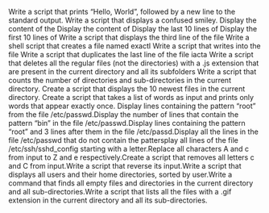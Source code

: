 Write a script that prints “Hello, World”, followed by a new line to the standard output.
Write a script that displays a confused smiley.
Display the content of the
Display the content of
Display the last 10 lines of
Display the first 10 lines of
Write a script that displays the third line of the file
Write a shell script that creates a file named exactl
Write a script that writes into the file 
Write a script that duplicates the last line of the file iacta
Write a script that deletes all the regular files (not the directories) with a .js extension that are present in the current directory and all its subfolders
Write a script that counts the number of directories and sub-directories in the current directory.
Create a script that displays the 10 newest files in the current directory.
Create a script that takes a list of words as input and prints only words that appear exactly once.
 Display lines containing the pattern “root” from the file /etc/passwd.Display the number of lines that contain the pattern “bin” in the file /etc/passwd.Display lines containing the pattern “root” and 3 lines after them in the file /etc/passd.Display all the lines in the file /etc/passwd that do not contain the pattersplay all lines of the file /etc/ssh/sshd_config starting with a letter.Replace all characters A and c from input to Z and e respectively.Create a script that removes all letters c and C from input.Write a script that reverse its input.Write a script that displays all users and their home directories, sorted by user.Write a command that finds all empty files and directories in the current directory and all sub-directories.Write a script that lists all the files with a .gif extension in the current directory and all its sub-directories.
